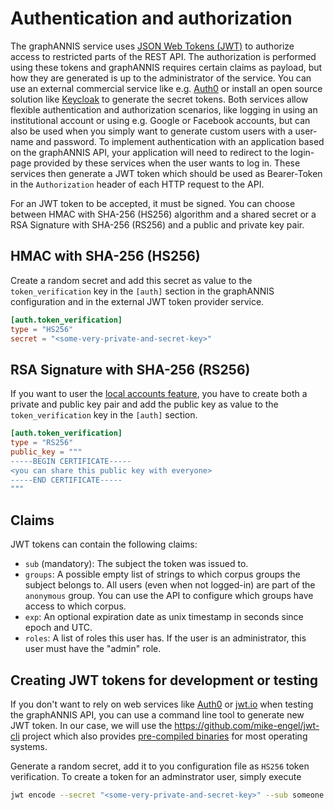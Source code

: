# Authentication and authorization

The graphANNIS service uses [JSON Web Tokens (JWT)](https://jwt.io/) to authorize access to restricted parts of the REST API.
The authorization is performed using these tokens and graphANNIS requires certain claims as payload, but how they are generated is up to the administrator of the service.
You can use an external commercial service like e.g. [Auth0](https://auth0.com/) or install an open source solution like [Keycloak](https://www.keycloak.org/) to generate the secret tokens.
Both services allow flexible authentication and authorization scenarios, like logging in using an institutional account or using e.g. Google or Facebook accounts, but can also be used when you simply want to generate custom users with a user-name and password.
To implement authentication with an application based on the graphANNIS API, your application will need to redirect to the login-page provided by these services when the user wants to log in.
These services then generate a JWT token which should be used as Bearer-Token in the `Authorization` header of each HTTP request to the API.

For an JWT token to be accepted, it must be signed.
You can choose between HMAC with SHA-256 (HS256) algorithm and a shared secret or a RSA Signature with SHA-256 (RS256) and a public and private key pair.

## HMAC with SHA-256 (HS256)

Create a random secret and add this secret as value to the `token_verification` key in the `[auth]` section in the graphANNIS configuration and in the external JWT token provider service.

```toml
[auth.token_verification]
type = "HS256"
secret = "<some-very-private-and-secret-key>"
```

## RSA Signature with SHA-256 (RS256)

If you want to user the [local accounts feature](#local-accounts), you have to create both a private and public key pair and add the public key as value to the `token_verification` key in the `[auth]` section.

```toml
[auth.token_verification]
type = "RS256"
public_key = """
-----BEGIN CERTIFICATE-----
<you can share this public key with everyone>
-----END CERTIFICATE-----
"""
```

## Claims

JWT tokens can contain the following claims:

- `sub` (mandatory): The subject the token was issued to.
- `groups`: A possible empty list of strings to which corpus groups the subject belongs to. All users (even when not logged-in) are part of the `anonymous` group. You can use the API to configure which groups have access to which corpus.
- `exp`: An optional expiration date as unix timestamp in seconds since epoch and UTC.
- `roles`: A list of roles this user has. If the user is an administrator, this user must have the "admin" role.

## Creating JWT tokens for development or testing

If you don't want to rely on web services like [Auth0](https://auth0.com/) or [jwt.io](http://jwt.io) when testing the graphANNIS API, you can use a command line tool to generate new JWT token.
In our case, we will use the <https://github.com/mike-engel/jwt-cli> project which also provides [pre-compiled binaries](https://github.com/mike-engel/jwt-cli/releases/latest) for most operating systems.

Generate a random secret, add it to you configuration file as `HS256` token verification.
To create a token for an adminstrator user, simply execute

```bash
jwt encode --secret "<some-very-private-and-secret-key>" --sub someone -- '{"roles": ["admin"]}'
```
